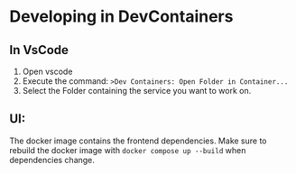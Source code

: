 # Developing in DevContainers

## In VsCode
1) Open vscode
2) Execute the command: `>Dev Containers: Open Folder in Container...`
3) Select the Folder containing the service you want to work on. 

## UI:
The docker image contains the frontend dependencies.
Make sure to rebuild the docker image with `docker compose up --build` when dependencies change. 